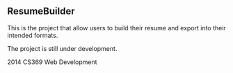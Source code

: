 <h2>ResumeBuilder</h2>

<p>This is the project that allow users to build their resume and export into their intended formats.</p>

The project is still under development.

2014 CS369 Web Development


